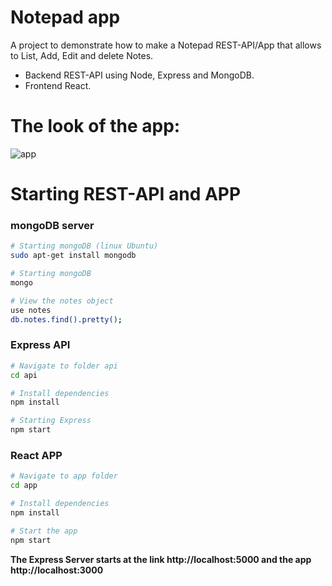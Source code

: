 # Notepad app

A project to demonstrate how to make a Notepad REST-API/App that allows to List, Add, Edit and delete Notes.

- Backend REST-API using Node, Express and MongoDB.
- Frontend React.

# The look of the app:

![app](https://raw.githubusercontent.com/fgl27/Notepad_app/master/app/public/app.gif)

# Starting REST-API and APP

### mongoDB server

``` bash
# Starting mongoDB (linux Ubuntu)
sudo apt-get install mongodb

# Starting mongoDB
mongo

# View the notes object
use notes
db.notes.find().pretty();

```

### Express API

``` bash
# Navigate to folder api
cd api

# Install dependencies
npm install

# Starting Express
npm start

```

### React APP

``` bash
# Navigate to app folder
cd app

# Install dependencies
npm install

# Start the app
npm start

```

**The Express Server starts at the link http://localhost:5000 and the app http://localhost:3000**
